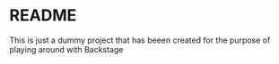 # README

This is just a dummy project that has beeen created for the purpose of playing around with Backstage 
